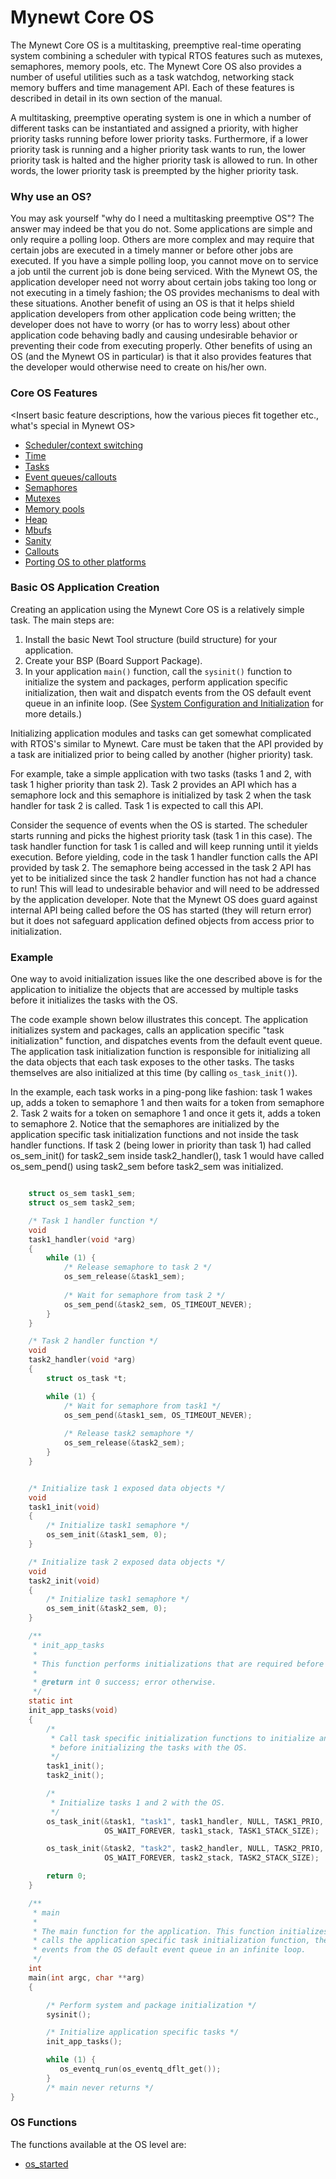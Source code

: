 # Mynewt Core OS 

The Mynewt Core OS is a multitasking, preemptive real-time operating system combining a scheduler with typical RTOS features such as mutexes, semaphores, memory pools, etc. The Mynewt Core OS also provides a number of useful utilities such as a task watchdog, networking stack memory buffers and time management API. Each of these features is described in detail in its own section of the manual.

A multitasking, preemptive operating system is one in which a number of different tasks can be instantiated and assigned a priority, with higher priority tasks running before lower priority tasks. Furthermore, if a lower priority task is running and a higher priority task wants to run, the lower priority task is halted and the higher priority task is allowed to run. In other words, the lower priority task is preempted by the higher priority task.

### Why use an OS?
You may ask yourself "why do I need a multitasking preemptive OS"? The answer may indeed be that you do not. Some applications are simple and only require a polling loop. Others are more complex and may require that certain jobs are executed in a timely manner or before other jobs are executed. If you have a simple polling loop, you cannot move on to service a job until the current job is done being serviced. With the Mynewt OS, the application developer need not worry about certain jobs taking too long or not executing in a timely fashion; the OS provides mechanisms to deal with these situations. Another benefit of using an OS is that it helps shield application developers from other application code being written; the developer does not have to worry (or has to worry less) about other application code behaving badly and causing undesirable behavior or preventing their code from executing properly. Other benefits of using an OS (and the Mynewt OS in particular) is that it also provides features that the developer would otherwise need to create on his/her own. 

### Core OS Features

<Insert basic feature descriptions, how the various pieces fit together etc., what's special in Mynewt OS>

* [Scheduler/context switching](context_switch/context_switch.md)
* [Time](time/os_time.md)
* [Tasks](task/task.md)
* [Event queues/callouts](event_queue/event_queue.md)
* [Semaphores](semaphore/semaphore.md)
* [Mutexes](mutex/mutex.md)
* [Memory pools](memory_pool/memory_pool.md)
* [Heap](heap/heap.md)
* [Mbufs](mbuf/mbuf.md)
* [Sanity](sanity/sanity.md)
* [Callouts](callout/callout.md)
* [Porting OS to other platforms](porting/port_os.md)


### Basic OS Application Creation
Creating an application using the Mynewt Core OS is a relatively simple task. The main steps are:

1. Install the basic Newt Tool structure (build structure) for your application.
2. Create your BSP (Board Support Package).
3. In your application `main()` function, call the `sysinit()` function to initialize 
the system and packages, perform application specific initialization, then
wait and dispatch events from the OS default event 
queue in an infinite loop. (See [System Configuration and Initialization](/os/modules//sysinitconfig/sysinitconfig.md) for more details.) 


Initializing application modules and tasks can get somewhat complicated with RTOS's similar to Mynewt. Care must be taken that the API provided by a task are initialized prior to being called by another (higher priority) task. 

For example, take a simple application with two tasks (tasks 1 and 2, with task 1 higher priority than task 2). Task 2 provides an API which has a semaphore lock and this semaphore is initialized by task 2 when the task handler for task 2 is called. Task 1 is expected to call this API.

Consider the sequence of events when the OS is started. The scheduler starts running and picks the highest priority task (task 1 in this case). The task handler function for task 1 is called and will keep running until it yields execution. Before yielding, code in the task 1 handler function calls the API provided by task 2. The semaphore being accessed in the task 2 API has yet to be initialized since the task 2 handler function has not had a chance to run! This will lead to undesirable behavior and will need to be addressed by the application developer. Note that the Mynewt OS does guard against internal API being called before the OS has started (they will return error) but it does not safeguard application defined objects from access prior to initialization.

### Example

One way to avoid initialization issues like the one described above is for the application to 
initialize the objects that are accessed by multiple tasks before it initializes the tasks with the OS.

The code example shown below illustrates this concept. The application initializes system and  packages,  calls an application specific "task initialization" function, and dispatches events from the default event queue. The application task initialization function is responsible for initializing all the data objects that each task exposes to the other tasks. The tasks themselves are also initialized at this time (by calling `os_task_init()`). 


In the example, each task works in a ping-pong like fashion: task 1 wakes up, adds a token to semaphore 1 and then waits for a token from semaphore 2. Task 2 waits for a token on semaphore 1 and once it gets it, adds a token to semaphore 2. Notice that the semaphores are initialized by the application specific task initialization functions and not inside the task handler functions. If task 2 (being lower in priority than task 1) had called os_sem_init() for task2_sem inside task2_handler(), task 1 would have called os_sem_pend() using task2_sem before task2_sem was initialized.


```c

    struct os_sem task1_sem;
    struct os_sem task2_sem;

    /* Task 1 handler function */
    void
    task1_handler(void *arg)
    {
        while (1) {
            /* Release semaphore to task 2 */
            os_sem_release(&task1_sem);
            
            /* Wait for semaphore from task 2 */
            os_sem_pend(&task2_sem, OS_TIMEOUT_NEVER);
        }
    }

    /* Task 2 handler function */
    void
    task2_handler(void *arg)
    {
        struct os_task *t;

        while (1) {
            /* Wait for semaphore from task1 */
            os_sem_pend(&task1_sem, OS_TIMEOUT_NEVER);
        
            /* Release task2 semaphore */
            os_sem_release(&task2_sem);
        }
    }


    /* Initialize task 1 exposed data objects */
    void
    task1_init(void)
    {
        /* Initialize task1 semaphore */
        os_sem_init(&task1_sem, 0);
    }

    /* Initialize task 2 exposed data objects */
    void
    task2_init(void)
    {
        /* Initialize task1 semaphore */
        os_sem_init(&task2_sem, 0);
    }

    /**
     * init_app_tasks
     *  
     * This function performs initializations that are required before tasks run. 
     *  
     * @return int 0 success; error otherwise.
     */
    static int
    init_app_tasks(void)
    {
    	/* 
         * Call task specific initialization functions to initialize any shared objects 
         * before initializing the tasks with the OS.
         */
    	task1_init();
    	task2_init();

    	/*
    	 * Initialize tasks 1 and 2 with the OS. 
    	 */
        os_task_init(&task1, "task1", task1_handler, NULL, TASK1_PRIO, 
                     OS_WAIT_FOREVER, task1_stack, TASK1_STACK_SIZE);

        os_task_init(&task2, "task2", task2_handler, NULL, TASK2_PRIO, 
                     OS_WAIT_FOREVER, task2_stack, TASK2_STACK_SIZE);

        return 0;
    }

    /**
     * main
     *  
     * The main function for the application. This function initializes the system and packages, 
     * calls the application specific task initialization function, then waits and dispatches 
     * events from the OS default event queue in an infinite loop. 
     */
    int
    main(int argc, char **arg)
    {

        /* Perform system and package initialization */
        sysinit();

        /* Initialize application specific tasks */
        init_app_tasks();

        while (1) {
           os_eventq_run(os_eventq_dflt_get());
        }
        /* main never returns */ 
}

```

### OS Functions


The functions available at the OS level are:

* [os_started](os_started.md)

